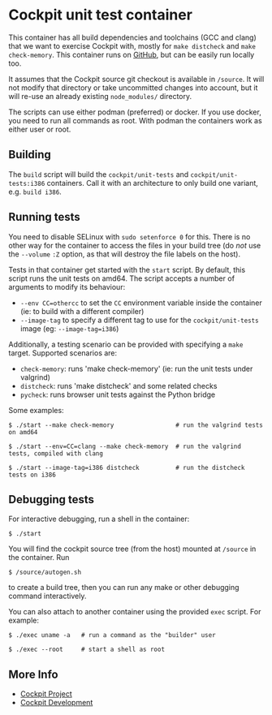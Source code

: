 # Cockpit unit test container

This container has all build dependencies and toolchains (GCC and clang) that we
want to exercise Cockpit with, mostly for `make distcheck` and `make check-memory`.
This container runs on [GitHub](.github/workflows/unit-tests.yml), but can be easily
run locally too.

It assumes that the Cockpit source git checkout is available in `/source`. It
will not modify that directory or take uncommitted changes into account, but it
will re-use an already existing `node_modules/` directory.

The scripts can use either podman (preferred) or docker. If you use docker, you
need to run all commands as root. With podman the containers work as either user
or root.

## Building

The `build` script will build the `cockpit/unit-tests` and
`cockpit/unit-tests:i386` containers. Call it with an architecture to only
build one variant, e.g. `build i386`.

## Running tests

You need to disable SELinux with `sudo setenforce 0` for this. There is no
other way for the container to access the files in your build tree (do *not*
use the `--volume` `:Z` option, as that will destroy the file labels on the
host).

Tests in that container get started with the `start` script.  By default, this
script runs the unit tests on amd64.  The script accepts a number of arguments
to modify its behaviour:

 - `--env CC=othercc` to set the `CC` environment variable inside the container (ie:
   to build with a different compiler)
 - `--image-tag` to specify a different tag to use for the `cockpit/unit-tests` image
   (eg: `--image-tag=i386`)

Additionally, a testing scenario can be provided with specifying a `make` target.
Supported scenarios are:

 - `check-memory`: runs 'make check-memory' (ie: run the unit tests under valgrind)
 - `distcheck`: runs 'make distcheck' and some related checks
 - `pycheck`: runs browser unit tests against the Python bridge

Some examples:

    $ ./start --make check-memory                 # run the valgrind tests on amd64

    $ ./start --env=CC=clang --make check-memory  # run the valgrind tests, compiled with clang

    $ ./start --image-tag=i386 distcheck          # run the distcheck tests on i386

## Debugging tests

For interactive debugging, run a shell in the container:

    $ ./start

You will find the cockpit source tree (from the host) mounted at `/source` in
the container. Run

    $ /source/autogen.sh

to create a build tree, then you can run any make or other debugging command
interactively.

You can also attach to another container using the provided `exec` script.  For example:

    $ ./exec uname -a   # run a command as the "builder" user

    $ ./exec --root     # start a shell as root

## More Info

 * [Cockpit Project](https://cockpit-project.org)
 * [Cockpit Development](https://github.com/cockpit-project/cockpit)
